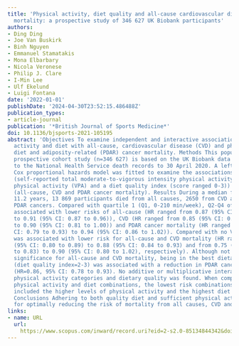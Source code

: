 ```yaml
---
title: 'Physical activity, diet quality and all-cause cardiovascular disease and cancer
  mortality: a prospective study of 346 627 UK Biobank participants'
authors:
- Ding Ding
- Joe Van Buskirk
- Binh Nguyen
- Emmanuel Stamatakis
- Mona Elbarbary
- Nicola Veronese
- Philip J. Clare
- I-Min Lee
- Ulf Ekelund
- Luigi Fontana
date: '2022-01-01'
publishDate: '2024-04-30T23:52:15.486488Z'
publication_types:
- article-journal
publication: '*British Journal of Sports Medicine*'
doi: 10.1136/bjsports-2021-105195
abstract: 'Objectives To examine independent and interactive associations of physical
  activity and diet with all-cause, cardiovascular disease (CVD) and physical activity,
  diet and adiposity-related (PDAR) cancer mortality. Methods This population-based
  prospective cohort study (n=346 627) is based on the UK Biobank data with linkage
  to the National Health Service death records to 30 April 2020. A left-truncated
  Cox proportional hazards model was fitted to examine the associations between exposures
  (self-reported total moderate-to-vigorous intensity physical activity (MVPA), vigorous-intensity
  physical activity (VPA) and a diet quality index (score ranged 0-3)) and outcomes
  (all-cause, CVD and PDAR cancer mortality). Results During a median follow-up of
  11.2 years, 13 869 participants died from all causes, 2650 from CVD and 4522 from
  PDAR cancers. Compared with quartile 1 (Q1, 0-210 min/week), Q2-Q4 of MVPA were
  associated with lower risks of all-cause (HR ranged from 0.87 (95% CI: 0.83 to 0.91)
  to 0.91 (95% CI: 0.87 to 0.96)), CVD (HR ranged from 0.85 (95% CI: 0.76 to 0.95)
  to 0.90 (95% CI: 0.81 to 1.00)) and PDAR cancer mortality (HR ranged from 0.86 (95%
  CI: 0.79 to 0.93) to 0.94 (95% CI: 0.86 to 1.02)). Compared with no VPA, any VPA
  was associated with lower risk for all-cause and CVD mortality (HR ranged from 0.85
  (95% CI: 0.80 to 0.89) to 0.88 (95% CI: 0.84 to 0.93) and from 0.75 (95% CI: 0.68
  to 0.83) to 0.90 (95% CI: 0.80 to 1.02), respectively). Although not reaching statistical
  significance for all-cause and CVD mortality, being in the best dietary category
  (diet quality index=2-3) was associated with a reduction in PDAR cancer mortality
  (HR=0.86, 95% CI: 0.78 to 0.93). No additive or multiplicative interactions between
  physical activity categories and dietary quality was found. When comparing across
  physical activity and diet combinations, the lowest risk combinations consistently
  included the higher levels of physical activity and the highest diet quality score.
  Conclusions Adhering to both quality diet and sufficient physical activity is important
  for optimally reducing the risk of mortality from all causes, CVD and PDAR cancers.  © '
links:
- name: URL
  url: 
    https://www.scopus.com/inward/record.uri?eid=2-s2.0-85134844342&doi=10.1136%2fbjsports-2021-105195&partnerID=40&md5=9b79bea0bf9df4d714da0858993bb468
---
```

